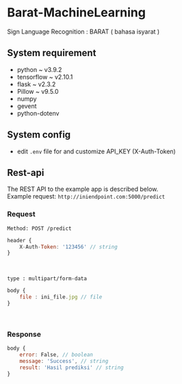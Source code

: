 # Barat-MachineLearning
Sign Language Recognition : BARAT ( bahasa isyarat )
## System requirement
- python ~ v3.9.2 
- tensorflow ~ v2.10.1
- flask ~ v2.3.2
- Pillow ~ v9.5.0
- numpy
- gevent
- python-dotenv

## System config
- edit `.env` file for and customize API_KEY (X-Auth-Token)

## Rest-api
The REST API to the example app is described below. <br>
Example request: `http://iniendpoint.com:5000/predict`

### Request
`Method: POST /predict` <br>
```javascript
header { 
    X-Auth-Token: '123456' // string
}
```
<br>

`type : multipart/form-data`
```javascript
body { 
    file : ini_file.jpg // file
}
```
<br>

### Response
```javascript
body { 
    error: False, // boolean
    message: 'Success', // string
    result: 'Hasil prediksi' // string
}
```
